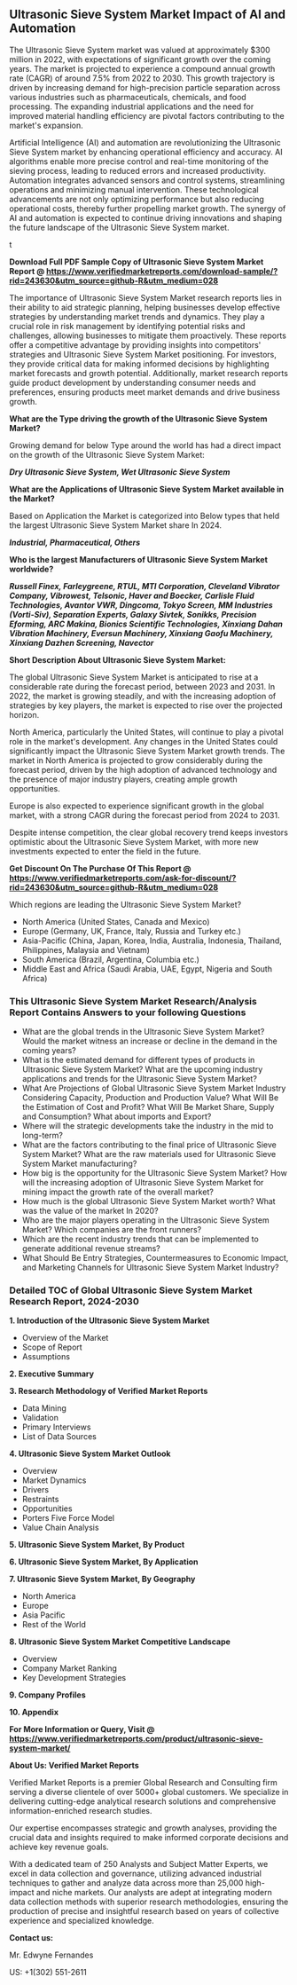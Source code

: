 <h2>Ultrasonic Sieve System Market Impact of AI and Automation</h2><p>The Ultrasonic Sieve System market was valued at approximately $300 million in 2022, with expectations of significant growth over the coming years. The market is projected to experience a compound annual growth rate (CAGR) of around 7.5% from 2022 to 2030. This growth trajectory is driven by increasing demand for high-precision particle separation across various industries such as pharmaceuticals, chemicals, and food processing. The expanding industrial applications and the need for improved material handling efficiency are pivotal factors contributing to the market's expansion.</p><p>Artificial Intelligence (AI) and automation are revolutionizing the Ultrasonic Sieve System market by enhancing operational efficiency and accuracy. AI algorithms enable more precise control and real-time monitoring of the sieving process, leading to reduced errors and increased productivity. Automation integrates advanced sensors and control systems, streamlining operations and minimizing manual intervention. These technological advancements are not only optimizing performance but also reducing operational costs, thereby further propelling market growth. The synergy of AI and automation is expected to continue driving innovations and shaping the future landscape of the Ultrasonic Sieve System market.</p>t</p><p id="" class=""><strong>Download Full PDF Sample Copy of Ultrasonic Sieve System Market Report @ <a href="https://www.verifiedmarketreports.com/download-sample/?rid=243630&utm_source=github-R&utm_medium=028" target="_blank">https://www.verifiedmarketreports.com/download-sample/?rid=243630&utm_source=github-R&utm_medium=028</a></strong></p><p>The importance of&nbsp;Ultrasonic Sieve System Market research reports lies in their ability to aid strategic planning, helping businesses develop effective strategies by understanding market trends and dynamics. They play a crucial role in risk management by identifying potential risks and challenges, allowing businesses to mitigate them proactively. These reports offer a competitive advantage by providing insights into competitors' strategies and Ultrasonic Sieve System Market positioning. For investors, they provide critical data for making informed decisions by highlighting market forecasts and growth potential. Additionally, market research reports guide product development by understanding consumer needs and preferences, ensuring products meet market demands and drive business growth.</p><p><strong>What are the&nbsp;Type driving the growth of the Ultrasonic Sieve System Market?</strong></p><p id="" class="">Growing demand for below Type around the world has had a direct impact on the growth of the Ultrasonic Sieve System Market:</p><em><strong>Dry Ultrasonic Sieve System, Wet Ultrasonic Sieve System</strong></em></p><strong>What are the&nbsp;Applications&nbsp;of Ultrasonic Sieve System Market available in the Market?</strong></p><p id="" class="">Based on Application the Market is categorized into Below types that held the largest Ultrasonic Sieve System Market share In 2024.</p><em><strong>Industrial, Pharmaceutical, Others</strong></em></p><strong>Who is the largest Manufacturers of Ultrasonic Sieve System Market worldwide?</strong></p><p><em><strong>Russell Finex, Farleygreene, RTUL, MTI Corporation, Cleveland Vibrator Company, Vibrowest, Telsonic, Haver and Boecker, Carlisle Fluid Technologies, Avantor VWR, Dingcoma, Tokyo Screen, MM Industries (Vorti-Siv), Separation Experts, Galaxy Sivtek, Sonikks, Precision Eforming, ARC Makina, Bionics Scientific Technologies, Xinxiang Dahan Vibration Machinery, Eversun Machinery, Xinxiang Gaofu Machinery, Xinxiang Dazhen Screening, Navector</strong></em></p><p id="" class=""><strong>Short Description About Ultrasonic Sieve System Market:</strong></p><p>The global Ultrasonic Sieve System Market is anticipated to rise at a considerable rate during the forecast period, between 2023 and 2031. In 2022, the market is growing steadily, and with the increasing adoption of strategies by key players, the market is expected to rise over the projected horizon.</p><p>North America, particularly the United States, will continue to play a pivotal role in the market's development. Any changes in the United States could significantly impact the Ultrasonic Sieve System Market growth trends. The market in North America is projected to grow considerably during the forecast period, driven by the high adoption of advanced technology and the presence of major industry players, creating ample growth opportunities.</p><p>Europe is also expected to experience significant growth in the global market, with a strong CAGR during the forecast period from 2024 to 2031.</p><p>Despite intense competition, the clear global recovery trend keeps investors optimistic about the Ultrasonic Sieve System Market, with more new investments expected to enter the field in the future.</p><p id="" class=""><strong>Get Discount On The Purchase Of This Report @ <a href="https://www.verifiedmarketreports.com/ask-for-discount/?rid=243630&utm_source=github-R&utm_medium=028" target="_blank">https://www.verifiedmarketreports.com/ask-for-discount/?rid=243630&utm_source=github-R&utm_medium=028</a></strong></p>Which regions are leading the Ultrasonic Sieve System Market?</p><ul><li>North America (United States, Canada and Mexico)</li><li>Europe (Germany, UK, France, Italy, Russia and Turkey etc.)</li><li>Asia-Pacific (China, Japan, Korea, India, Australia, Indonesia, Thailand, Philippines, Malaysia and Vietnam)</li><li>South America (Brazil, Argentina, Columbia etc.)</li><li>Middle East and Africa (Saudi Arabia, UAE, Egypt, Nigeria and South Africa)</li></ul><h3 id="" class="">This Ultrasonic Sieve System Market Research/Analysis Report Contains Answers to your following Questions</h3><ul><li>What are the global trends in the Ultrasonic Sieve System Market? Would the market witness an increase or decline in the demand in the coming years?</li><li>What is the estimated demand for different types of products in Ultrasonic Sieve System Market? What are the upcoming industry applications and trends for the Ultrasonic Sieve System Market?</li><li>What Are Projections of Global Ultrasonic Sieve System Market Industry Considering Capacity, Production and Production Value? What Will Be the Estimation of Cost and Profit? What Will Be Market Share, Supply and Consumption? What about imports and Export?</li><li>Where will the strategic developments take the industry in the mid to long-term?</li><li>What are the factors contributing to the final price of Ultrasonic Sieve System Market? What are the raw materials used for Ultrasonic Sieve System Market manufacturing?</li><li>How big is the opportunity for the Ultrasonic Sieve System Market? How will the increasing adoption of Ultrasonic Sieve System Market for mining impact the growth rate of the overall market?</li><li>How much is the global Ultrasonic Sieve System Market worth? What was the value of the market In 2020?</li><li>Who are the major players operating in the Ultrasonic Sieve System Market? Which companies are the front runners?</li><li>Which are the recent industry trends that can be implemented to generate additional revenue streams?</li><li>What Should Be Entry Strategies, Countermeasures to Economic Impact, and Marketing Channels for Ultrasonic Sieve System Market Industry?</li></ul><h3 id="" class="">Detailed TOC of Global Ultrasonic Sieve System Market Research Report, 2024-2030</h3><p id="" class=""><strong>1. Introduction of the Ultrasonic Sieve System Market</strong></p><ul><li>Overview of the Market</li><li>Scope of Report</li><li>Assumptions</li></ul><p id="" class=""><strong>2. Executive Summary</strong></p><p id="" class=""><strong>3. Research Methodology of Verified Market Reports</strong></p><ul><li>Data Mining</li><li>Validation</li><li>Primary Interviews</li><li>List of Data Sources</li></ul><p id="" class=""><strong>4. Ultrasonic Sieve System Market Outlook</strong></p><ul><li>Overview</li><li>Market Dynamics</li><li>Drivers</li><li>Restraints</li><li>Opportunities</li><li>Porters Five Force Model</li><li>Value Chain Analysis</li></ul><p id="" class=""><strong>5. Ultrasonic Sieve System Market, By Product</strong></p><p id="" class=""><strong>6. Ultrasonic Sieve System Market, By Application</strong></p><p id="" class=""><strong>7. Ultrasonic Sieve System Market, By Geography</strong></p><ul><li>North America</li><li>Europe</li><li>Asia Pacific</li><li>Rest of the World</li></ul><p id="" class=""><strong>8. Ultrasonic Sieve System Market Competitive Landscape</strong></p><ul><li>Overview</li><li>Company Market Ranking</li><li>Key Development Strategies</li></ul><p id="" class=""><strong>9. Company Profiles</strong></p><p id="" class=""><strong>10. Appendix</strong></p><p id="" class=""><strong>For More Information or Query, Visit @ <a href="https://www.verifiedmarketreports.com/product/ultrasonic-sieve-system-market/" target="_blank">https://www.verifiedmarketreports.com/product/ultrasonic-sieve-system-market/</a></strong></p><p id="" class=""><strong>About Us: Verified Market Reports</strong></p><p id="" class="">Verified Market Reports is a premier Global Research and Consulting firm serving a diverse clientele of over 5000+ global customers. We specialize in delivering cutting-edge analytical research solutions and comprehensive information-enriched research studies.</p><p id="" class="">Our expertise encompasses strategic and growth analyses, providing the crucial data and insights required to make informed corporate decisions and achieve key revenue goals.</p><p id="" class="">With a dedicated team of 250 Analysts and Subject Matter Experts, we excel in data collection and governance, utilizing advanced industrial techniques to gather and analyze data across more than 25,000 high-impact and niche markets. Our analysts are adept at integrating modern data collection methods with superior research methodologies, ensuring the production of precise and insightful research based on years of collective experience and specialized knowledge.</p><p id="" class=""><strong>Contact us:</strong></p><p id="" class="">Mr. Edwyne Fernandes</p><p id="" class="">US: +1(302) 551-2611</p>